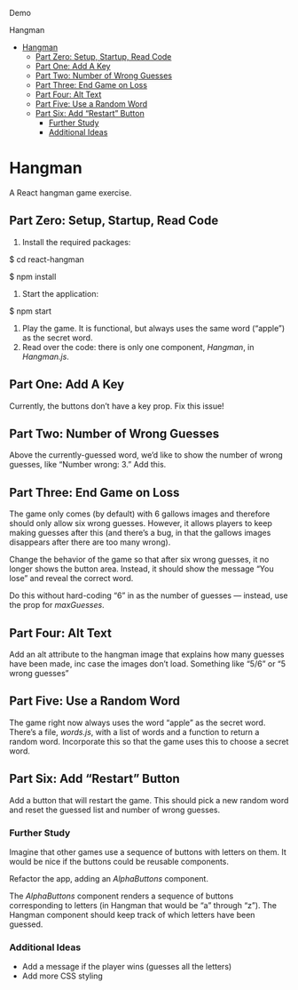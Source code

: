 ﻿Demo

Hangman

- [Hangman]() 
  - [Part Zero: Setup, Startup, Read Code](#part-zero-setup-startup-read-code)
  - [Part One: Add A Key](#part-one-add-a-key)
  - [Part Two: Number of Wrong Guesses](#part-two-number-of-wrong-guesses)
  - [Part Three: End Game on Loss](#part-three-end-game-on-loss)
  - [Part Four: Alt Text](#part-four-alt-text)
  - [Part Five: Use a Random Word](#part-five-use-a-random-word)
  - [Part Six: Add “Restart” Button](#part-six-add-restart-button) 
    - [Further Study](#further-study)
    - [Additional Ideas](#additional-ideas)
# **Hangman**
A React hangman game exercise.
## **Part Zero: Setup, Startup, Read Code**
1. Install the required packages:

$ cd react-hangman

$ npm install

1. Start the application:

$ npm start

1. Play the game. It is functional, but always uses the same word (“apple”) as the secret word. 
1. Read over the code: there is only one component, *Hangman*, in *Hangman.js*. 
## **Part One: Add A Key**
Currently, the buttons don’t have a key prop. Fix this issue!
## **Part Two: Number of Wrong Guesses**
Above the currently-guessed word, we’d like to show the number of wrong guesses, like “Number wrong: 3.” Add this. 
## **Part Three: End Game on Loss**
The game only comes (by default) with 6 gallows images and therefore should only allow six wrong guesses. However, it allows players to keep making guesses after this (and there’s a bug, in that the gallows images disappears after there are too many wrong). 

Change the behavior of the game so that after six wrong guesses, it no longer shows the button area. Instead, it should show the message “You lose” and reveal the correct word. 

Do this without hard-coding “6” in as the number of guesses — instead, use the prop for *maxGuesses*. 
## **Part Four: Alt Text**
Add an alt attribute to the hangman image that explains how many guesses have been made, inc case the images don’t load. Something like “5/6” or “5 wrong guesses” 
## **Part Five: Use a Random Word**
The game right now always uses the word “apple” as the secret word. There’s a file, *words.js*, with a list of words and a function to return a random word. Incorporate this so that the game uses this to choose a secret word. 
## **Part Six: Add “Restart” Button**
Add a button that will restart the game. This should pick a new random word and reset the guessed list and number of wrong guesses. 
### **Further Study**
Imagine that other games use a sequence of buttons with letters on them. It would be nice if the buttons could be reusable components. 

Refactor the app, adding an *AlphaButtons* component. 

The *AlphaButtons* component renders a sequence of buttons corresponding to letters (in Hangman that would be “a” through “z”). The Hangman component should keep track of which letters have been guessed. 
### **Additional Ideas**
- Add a message if the player wins (guesses all the letters) 
- Add more CSS styling
